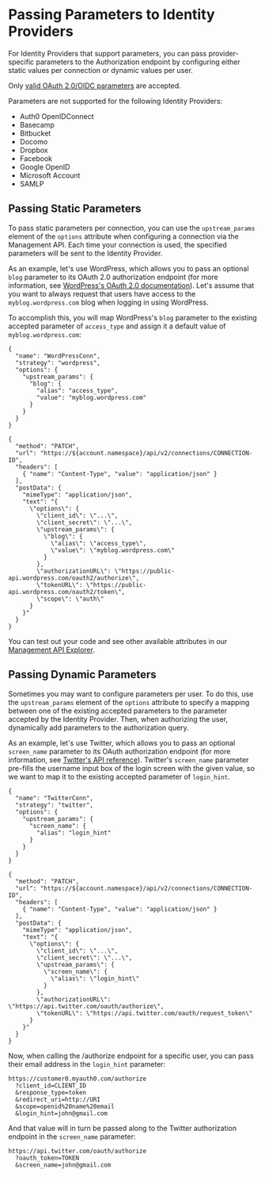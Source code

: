 # Passing Parameters to Identity Providers

For Identity Providers that support parameters, you can pass provider-specific parameters to the Authorization endpoint by configuring either static values per connection or dynamic values per user.

Only [valid OAuth 2.0/OIDC parameters](http://openid.net/specs/openid-connect-core-1_0.html#AuthorizationEndpoint) are accepted.

Parameters are not supported for the following Identity Providers:
- Auth0 OpenIDConnect
- Basecamp
- Bitbucket
- Docomo
- Dropbox
- Facebook
- Google OpenID
- Microsoft Account
- SAMLP

## Passing Static Parameters

To pass static parameters per connection, you can use the `upstream_params` element of the `options` attribute when configuring a connection via the Management API. Each time your connection is used, the specified parameters will be sent to the Identity Provider.

As an example, let's use WordPress, which allows you to pass an optional `blog` parameter to its OAuth 2.0 authorization endpoint (for more information, see [WordPress's OAuth 2.0 documentation](https://developer.wordpress.com/docs/oauth2/)). Let's assume that you want to always request that users have access to the `myblog.wordpress.com` blog when logging in using WordPress.

To accomplish this, you will map WordPress's `blog` parameter to the existing accepted parameter of `access_type` and assign it a default value of `myblog.wordpress.com`:

```
{
  "name": "WordPressConn",
  "strategy": "wordpress",
  "options": {
    "upstream_params": {
      "blog": {
        "alias": "access_type",
        "value": "myblog.wordpress.com"
      }
    }
  }
}
```

```har
{
  "method": "PATCH",
  "url": "https://${account.namespace}/api/v2/connections/CONNECTION-ID",
  "headers": [
    { "name": "Content-Type", "value": "application/json" }
  ],
  "postData": {
    "mimeType": "application/json",
    "text": "{ 
      \"options\": { 
        \"client_id\": \"...\", 
        \"client_secret\": \"...\", 
        \"upstream_params\": { 
          \"blog\": { 
            \"alias\": \"access_type\",
            \"value\": \"myblog.wordpress.com\"
          }
        }, 
        \"authorizationURL\": \"https://public-api.wordpress.com/oauth2/authorize\", 
        \"tokenURL\": \"https://public-api.wordpress.com/oauth2/token\",
        \"scope\": \"auth\" 
      } 
    }"
  }
}
```

You can test out your code and see other available attributes in our [Management API Explorer](https://auth0.com/docs/api/management/v2#!/Connections/post_connections).


## Passing Dynamic Parameters

Sometimes you may want to configure parameters per user. To do this, use the `upstream_params` element of the `options` attribute to specify a mapping between one of the existing accepted parameters to the parameter accepted by the Identity Provider. Then, when authorizing the user, dynamically add parameters to the authorization query.

As an example, let's use Twitter, which allows you to pass an optional `screen_name` parameter to its OAuth authorization endpoint (for more information, see [Twitter's API reference](https://developer.twitter.com/en/docs/basics/authentication/api-reference/authorize)). Twitter's `screen_name` parameter pre-fills the username input box of the login screen with the given value, so we want to map it to the existing accepted parameter of `login_hint`.

```
{
  "name": "TwitterConn",
  "strategy": "twitter",
  "options": {
    "upstream_params": {
      "screen_name": {
        "alias": "login_hint"
      }
    }
  }
}
```

```har
{
  "method": "PATCH",
  "url": "https://${account.namespace}/api/v2/connections/CONNECTION-ID",
  "headers": [
    { "name": "Content-Type", "value": "application/json" }
  ],
  "postData": {
    "mimeType": "application/json",
    "text": "{ 
      \"options\": { 
        \"client_id\": \"...\", 
        \"client_secret\": \"...\", 
        \"upstream_params\": { 
          \"screen_name\": { 
            \"alias\": \"login_hint\" 
          } 
        },  
        \"authorizationURL\": \"https://api.twitter.com/oauth/authorize\",
        \"tokenURL\": \"https://api.twitter.com/oauth/request_token\" 
      } 
    }"
  }
}
```

Now, when calling the /authorize endpoint for a specific user, you can pass their email address in the `login_hint` parameter:

```text
https://customer0.myauth0.com/authorize
  ?client_id=CLIENT_ID
  &response_type=token
  &redirect_uri=http://URI
  &scope=openid%20name%20email
  &login_hint=john@gmail.com
```

And that value will in turn be passed along to the Twitter authorization endpoint in the `screen_name` parameter:

```text
https://api.twitter.com/oauth/authorize
  ?oauth_token=TOKEN
  &screen_name=john@gmail.com
```

